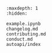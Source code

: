 ```{include} home.md
```

```{toctree}
:maxdepth: 1
:hidden:

example.ipynb
changelog.md
contributing.md
conduct.md
autoapi/index
```